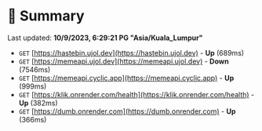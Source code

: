 # 📖 Summary
Last updated: **10/9/2023, 6:29:21 PG "Asia/Kuala_Lumpur"**

- `GET` [https://hastebin.ujol.dev](https://hastebin.ujol.dev) - **Up** (689ms)
- `GET` [https://memeapi.ujol.dev](https://memeapi.ujol.dev) - **Down** (7546ms)
- `GET` [https://memeapi.cyclic.app](https://memeapi.cyclic.app) - **Up** (999ms)
- `GET` [https://klik.onrender.com/health](https://klik.onrender.com/health) - **Up** (382ms)
- `GET` [https://dumb.onrender.com](https://dumb.onrender.com) - **Up** (366ms)
